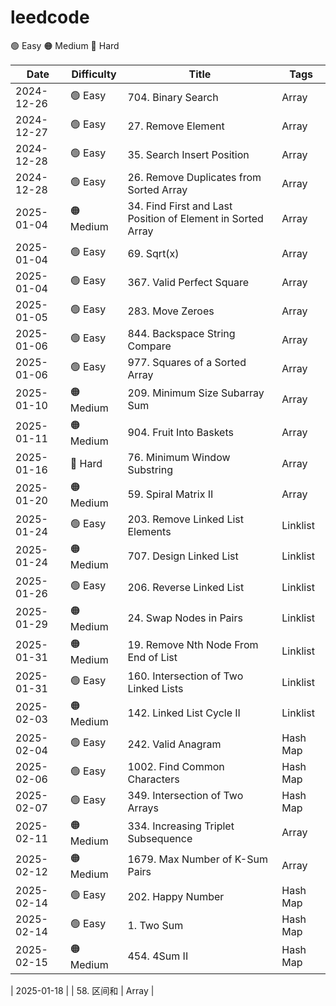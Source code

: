 # leedcode

🟢 Easy 
🟠 Medium
🔴 Hard

| Date       | Difficulty   | Title                                                         | Tags          |
| ---------- | ------------ | ------------------------------------------------------------- | ------------- |
| 2024-12-26 | 🟢 Easy      | 704. Binary Search                                            | Array         |
| 2024-12-27 | 🟢 Easy      | 27. Remove Element                                            | Array         |
| 2024-12-28 | 🟢 Easy      | 35. Search Insert Position                                    | Array         |
| 2024-12-28 | 🟢 Easy      | 26. Remove Duplicates from Sorted Array                       | Array         |
| 2025-01-04 | 🟠 Medium    | 34. Find First and Last Position of Element in Sorted Array   | Array         |
| 2025-01-04 | 🟢 Easy      | 69. Sqrt(x)                                                   | Array         |
| 2025-01-04 | 🟢 Easy      | 367. Valid Perfect Square                                     | Array         |
| 2025-01-05 | 🟢 Easy      | 283. Move Zeroes                                              | Array         |
| 2025-01-06 | 🟢 Easy      | 844. Backspace String Compare                                 | Array         |
| 2025-01-06 | 🟢 Easy      | 977. Squares of a Sorted Array                                | Array         |
| 2025-01-10 | 🟠 Medium    | 209. Minimum Size Subarray Sum                                | Array         |
| 2025-01-11 | 🟠 Medium    | 904. Fruit Into Baskets                                       | Array         |
| 2025-01-16 | 🔴 Hard      | 76. Minimum Window Substring                                  | Array         |
| 2025-01-20 | 🟠 Medium    | 59. Spiral Matrix II                                          | Array         |
| 2025-01-24 | 🟢 Easy      | 203. Remove Linked List Elements                              | Linklist      |
| 2025-01-24 | 🟠 Medium    | 707. Design Linked List                                       | Linklist      |
| 2025-01-26 | 🟢 Easy      | 206. Reverse Linked List                                      | Linklist      |
| 2025-01-29 | 🟠 Medium    | 24. Swap Nodes in Pairs                                       | Linklist      |
| 2025-01-31 | 🟠 Medium    | 19. Remove Nth Node From End of List                          | Linklist      |
| 2025-01-31 | 🟢 Easy      | 160. Intersection of Two Linked Lists                         | Linklist      |
| 2025-02-03 | 🟠 Medium    | 142. Linked List Cycle II                                     | Linklist      |
| 2025-02-04 | 🟢 Easy      | 242. Valid Anagram                                            | Hash Map      |
| 2025-02-06 | 🟢 Easy      | 1002. Find Common Characters                                  | Hash Map      |
| 2025-02-07 | 🟢 Easy      | 349. Intersection of Two Arrays                               | Hash Map      |
| 2025-02-11 | 🟠 Medium    | 334. Increasing Triplet Subsequence                           | Array         |
| 2025-02-12 | 🟠 Medium    | 1679. Max Number of K-Sum Pairs                               | Array         |
| 2025-02-14 | 🟢 Easy      | 202. Happy Number                                             | Hash Map      |
| 2025-02-14 | 🟢 Easy      | 1. Two Sum                                                    | Hash Map      |
| 2025-02-15 | 🟠 Medium    | 454. 4Sum II                                                  | Hash Map      |

| 2025-01-18 |              | 58. 区间和                                                     | Array         |
